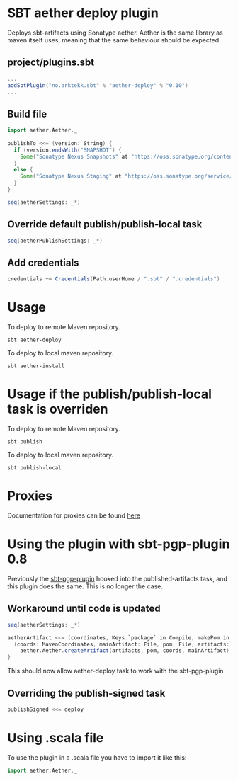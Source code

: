 # SBT aether deploy plugin
Deploys sbt-artifacts using Sonatype aether. 
Aether is the same library as maven itself uses, meaning that the same behaviour should be expected.

## project/plugins.sbt

```scala
...
addSbtPlugin("no.arktekk.sbt" % "aether-deploy" % "0.10")
...
```


## Build file
  
```scala
import aether.Aether._
  
publishTo <<= (version: String) {
  if (version.endsWith("SNAPSHOT") {
    Some("Sonatype Nexus Snapshots" at "https://oss.sonatype.org/content/repositories/snapshots")
  }
  else {
    Some("Sonatype Nexus Staging" at "https://oss.sonatype.org/service/local/staging/deploy/maven2")
  }
}

seq(aetherSettings: _*)
```


## Override default publish/publish-local task

```scala
seq(aetherPublishSettings: _*)
```


## Add credentials

```scala
credentials += Credentials(Path.userHome / ".sbt" / ".credentials")
```

# Usage

To deploy to remote Maven repository.

    sbt aether-deploy

To deploy to local maven repository.

    sbt aether-install

# Usage if the publish/publish-local task is overriden

To deploy to remote Maven repository.

    sbt publish

To deploy to local maven repository.

    sbt publish-local

# Proxies

Documentation for proxies can be found [here](http://docs.oracle.com/javase/6/docs/technotes/guides/net/proxies.html)

# Using the plugin with sbt-pgp-plugin 0.8

Previously the [sbt-pgp-plugin](https://github.com/sbt/sbt-pgp) hooked into the published-artifacts task, 
and this plugin does the same. This is no longer the case.

## Workaround until code is updated

```scala
seq(aetherSettings: _*)

aetherArtifact <<= (coordinates, Keys.`package` in Compile, makePom in Compile, signedArtifacts in Compile) map {
  (coords: MavenCoordinates, mainArtifact: File, pom: File, artifacts: Map[Artifact, File]) =>
    aether.Aether.createArtifact(artifacts, pom, coords, mainArtifact) 
}
```

This should now allow aether-deploy task to work with the sbt-pgp-plugin

## Overriding the publish-signed task

```scala
publishSigned <<= deploy
```
   
# Using .scala file

To use the plugin in a .scala file you have to import it like this:

```scala
import aether.Aether._
```
